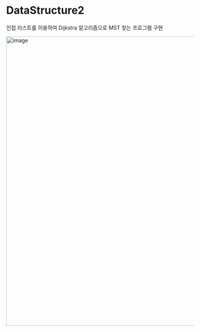 # DataStructure2
인접 리스트를 이용하여 Dijkstra 알고리즘으로 MST 찾는 프로그램 구현

<img width="775" alt="image" src="https://github.com/PINGPINGYEE/DataStructure2/assets/30267171/22125177-45df-400c-881d-bfb5db3b8496">
